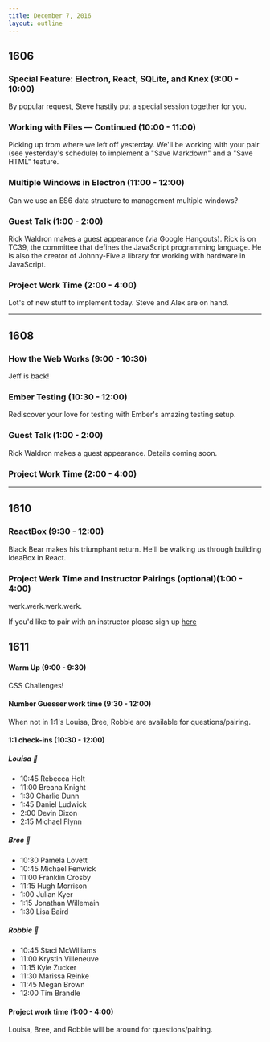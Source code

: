 ```yaml
---
title: December 7, 2016
layout: outline
---
```


## 1606

### Special Feature: Electron, React, SQLite, and Knex (9:00 - 10:00)

By popular request, Steve hastily put a special session together for you.

### Working with Files — Continued (10:00 - 11:00)

Picking up from where we left off yesterday. We'll be working with your pair (see yesterday's schedule) to implement a "Save Markdown" and a "Save HTML" feature.

### Multiple Windows in Electron (11:00 - 12:00)

Can we use an ES6 data structure to management multiple windows?

### Guest Talk (1:00 - 2:00)

Rick Waldron makes a guest appearance (via Google Hangouts). Rick is on TC39, the committee that defines the JavaScript programming language. He is also the creator of Johnny-Five a library for working with hardware in JavaScript.

### Project Work Time (2:00 - 4:00)

Lot's of new stuff to implement today. Steve and Alex are on hand.

***

## 1608

### How the Web Works (9:00 - 10:30)
Jeff is back!

### Ember Testing (10:30 - 12:00)
Rediscover your love for testing with Ember's amazing testing setup.

### Guest Talk (1:00 - 2:00)
Rick Waldron makes a guest appearance. Details coming soon.

### Project Work Time (2:00 - 4:00)

***

## 1610

### ReactBox (9:30 - 12:00)

Black Bear makes his triumphant return. He'll be walking us through building IdeaBox in React.

### Project Werk Time and Instructor Pairings (optional)(1:00 - 4:00)

werk.werk.werk.werk.

If you'd like to pair with an instructor please sign up [here](http://etherpad2-p2plab.rhcloud.com/p/instructor-pairing)

## 1611

#### Warm Up (9:00 - 9:30)
CSS Challenges!

#### Number Guesser work time (9:30 - 12:00)
When not in 1:1's Louisa, Bree, Robbie are available for questions/pairing.

#### 1:1 check-ins (10:30 - 12:00)

##### Louisa :see_no_evil:

* 10:45 Rebecca Holt
* 11:00 Breana Knight
* 1:30 Charlie Dunn
* 1:45 Daniel Ludwick
* 2:00 Devin Dixon
* 2:15 Michael Flynn

##### Bree :hear_no_evil:

* 10:30 Pamela Lovett
* 10:45 Michael Fenwick
* 11:00 Franklin Crosby
* 11:15 Hugh Morrison
* 1:00 Julian Kyer
* 1:15 Jonathan Willemain
* 1:30 Lisa Baird

##### Robbie :speak_no_evil:

* 10:45 Staci McWilliams
* 11:00 Krystin Villeneuve
* 11:15 Kyle Zucker
* 11:30 Marissa Reinke
* 11:45 Megan Brown
* 12:00 Tim Brandle

#### Project work time (1:00 - 4:00)
Louisa, Bree, and Robbie will be around for questions/pairing.
